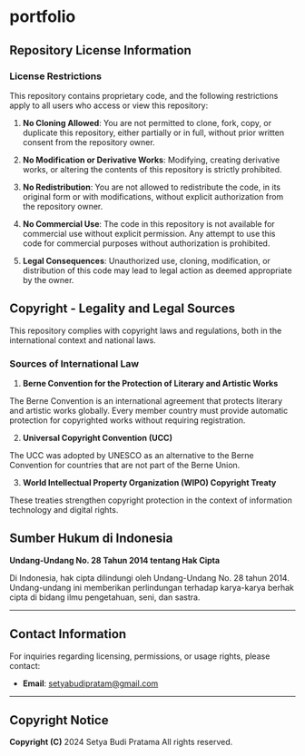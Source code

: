 # portfolio

## Repository License Information

### License Restrictions

This repository contains proprietary code, and the following restrictions apply to all users who access or view this repository:

1. **No Cloning Allowed**:
   You are not permitted to clone, fork, copy, or duplicate this repository, either partially or in full, without prior written consent from the repository owner.

2. **No Modification or Derivative Works**:
   Modifying, creating derivative works, or altering the contents of this repository is strictly prohibited.

3. **No Redistribution**:
   You are not allowed to redistribute the code, in its original form or with modifications, without explicit authorization from the repository owner.

4. **No Commercial Use**:
   The code in this repository is not available for commercial use without explicit permission. Any attempt to use this code for commercial purposes without authorization is prohibited.

5. **Legal Consequences**:
   Unauthorized use, cloning, modification, or distribution of this code may lead to legal action as deemed appropriate by the owner.

## Copyright - Legality and Legal Sources

This repository complies with copyright laws and regulations, both in the international context and national laws.

### Sources of International Law

1. **Berne Convention for the Protection of Literary and Artistic Works** 

The Berne Convention is an international agreement that protects literary and artistic works globally. Every member country must provide automatic protection for copyrighted works without requiring registration.

2. **Universal Copyright Convention (UCC)**

The UCC was adopted by UNESCO as an alternative to the Berne Convention for countries that are not part of the Berne Union.

3. **World Intellectual Property Organization (WIPO) Copyright Treaty**

These treaties strengthen copyright protection in the context of information technology and digital rights.

## Sumber Hukum di Indonesia

**Undang-Undang No. 28 Tahun 2014 tentang Hak Cipta**

Di Indonesia, hak cipta dilindungi oleh Undang-Undang No. 28 tahun 2014. Undang-undang ini memberikan perlindungan terhadap karya-karya berhak cipta di bidang ilmu pengetahuan, seni, dan sastra.

---

## Contact Information

For inquiries regarding licensing, permissions, or usage rights, please contact:

- **Email**: setyabudipratam@gmail.com

---

## Copyright Notice

**Copyright (C)** 2024 Setya Budi Pratama
All rights reserved.

